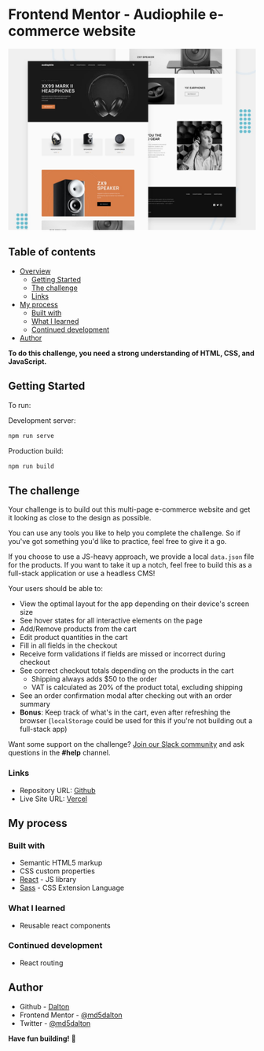 # Frontend Mentor - Audiophile e-commerce website

![Design preview for the Audiophile e-commerce website coding challenge](./design/preview.jpg)

## Table of contents

- [Overview](#overview)
  - [Getting Started](#getting-started)
  - [The challenge](#the-challenge)
  - [Links](#links)
- [My process](#my-process)
  - [Built with](#built-with)
  - [What I learned](#what-i-learned)
  - [Continued development](#continued-development)
- [Author](#author)


**To do this challenge, you need a strong understanding of HTML, CSS, and JavaScript.**

## Getting Started

To run:

Development server:

```bash
npm run serve
```

Production build:

```bash
npm run build
```

## The challenge

Your challenge is to build out this multi-page e-commerce website and get it looking as close to the design as possible.

You can use any tools you like to help you complete the challenge. So if you've got something you'd like to practice, feel free to give it a go.

If you choose to use a JS-heavy approach, we provide a local `data.json` file for the products. If you want to take it up a notch, feel free to build this as a full-stack application or use a headless CMS!

Your users should be able to:

- View the optimal layout for the app depending on their device's screen size
- See hover states for all interactive elements on the page
- Add/Remove products from the cart
- Edit product quantities in the cart
- Fill in all fields in the checkout
- Receive form validations if fields are missed or incorrect during checkout
- See correct checkout totals depending on the products in the cart
  - Shipping always adds $50 to the order
  - VAT is calculated as 20% of the product total, excluding shipping
- See an order confirmation modal after checking out with an order summary
- **Bonus**: Keep track of what's in the cart, even after refreshing the browser (`localStorage` could be used for this if you're not building out a full-stack app)

Want some support on the challenge? [Join our Slack community](https://www.frontendmentor.io/slack) and ask questions in the **#help** channel.

### Links

- Repository URL: [Github](https://github.com/md5dalton/audiophile)
- Live Site URL: [Vercel](https://audiophile-fu2d.vercel.app)

## My process

### Built with

- Semantic HTML5 markup
- CSS custom properties
- [React](https://reactjs.org/) - JS library
- [Sass](https://sass-lang.com/) - CSS Extension Language

### What I learned

 - Reusable react components

### Continued development

 - React routing

## Author

- Github - [Dalton](https://github.com/md5dalton)
- Frontend Mentor - [@md5dalton](https://www.frontendmentor.io/profile/md5dalton)
- Twitter - [@md5dalton](https://twitter.com/md5dalton)

**Have fun building!** 🚀
